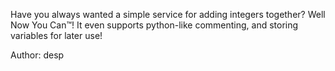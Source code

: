 Have you always wanted a simple service for adding integers together? Well Now You Can™️! It even supports python-like commenting, and storing variables for later use!

Author: desp
